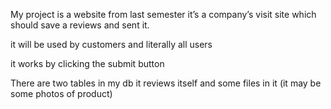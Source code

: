 My project is a website from last semester it’s a company’s visit site which should save a reviews and sent it.

it will be used by customers and literally  all users 

it works by clicking the submit button

There are two tables in my db it reviews itself and some files in it (it may be some photos of product)
